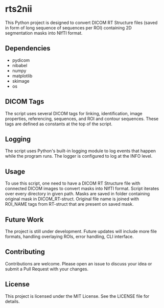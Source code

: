 # rts2nii

This Python project is designed to convert DICOM RT Structure files (saved in form of long sequence of sequences per ROI) containing 2D segmentation masks into NIfTI format.

## Dependencies

- pydicom
- nibabel
- numpy
- matplotlib
- skimage
- os

## DICOM Tags

The script uses several DICOM tags for linking, identification, image properties, referencing, sequences, and ROI and contour sequences. These tags are defined as constants at the top of the script.

## Logging

The script uses Python's built-in logging module to log events that happen while the program runs. The logger is configured to log at the INFO level.

## Usage

To use this script, one need to have a DICOM RT Structure file with connected DICOM images to convert masks into NIfTI format. Script iterates over every directory in given path. Masks are saved in folder containing original mask in DICOM_RT-struct. Original file name is joined with ROI_NAME tags from RT-struct that are present on saved mask.

## Future Work

The project is still under development. Future updates will include more file formats, handling overlaying ROIs, error handling, CLI interface.

## Contributing

Contributions are welcome. Please open an issue to discuss your idea or submit a Pull Request with your changes.

## License

This project is licensed under the MIT License. See the LICENSE file for details.